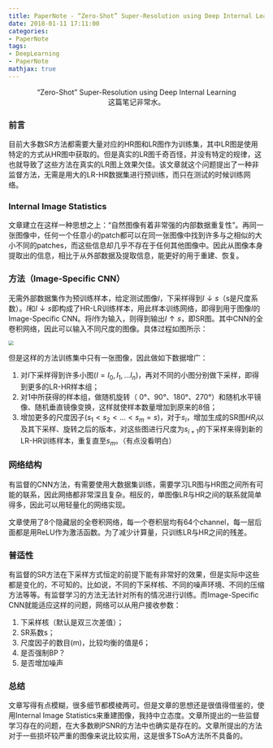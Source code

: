 ```yaml
---
title: PaperNote - “Zero-Shot” Super-Resolution using Deep Internal Learning
date: 2018-01-11 17:11:00
categories:
- PaperNote
tags:
- DeepLearning
- PaperNote
mathjax: true
---
```


<center>“Zero-Shot” Super-Resolution using Deep Internal Learning</center>

<center>这篇笔记非常水。</center>





<!-- more -->



### 前言

目前大多数SR方法都需要大量对应的HR图和LR图作为训练集，其中LR图是使用特定的方式从HR图中获取的。但是真实的LR图千奇百怪，并没有特定的规律，这也就导致了这些方法在真实的LR图上效果欠佳。该文章就这个问题提出了一种非监督方法，无需是用大的LR-HR数据集进行预训练，而只在测试的时候训练网络。

### Internal Image Statistics

文章建立在这样一种思想之上：“自然图像有着非常强的内部数据重复性”。再同一张图像中，任何一个任意小的patch都可以在同一张图像中找到许多与之相似的大小不同的patches，而这些信息却几乎不存在于任何其他图像中。因此从图像本身提取出的信息，相比于从外部数据及提取信息，能更好的用于重建、恢复。

### 方法（Image-Specific CNN）

无需外部数据集作为预训练样本，给定测试图像$I$，下采样得到$I\downarrow{s}$（s是尺度系数）。$I$和$I\downarrow{s}$即构成了HR-LR训练样本，用此样本训练网络，即得到用于图像$I$的Image-Specific CNN。将$I$作为输入，则得到输出$I\uparrow{s}$，即SR图。其中CNN的全卷积网络，因此可以输入不同尺度的图像。具体过程如图所示：

<img src="https://github.com/mengyangniu/images/blob/master/zssr-Figure4.png?raw=true" style="zoom:60%"/>

但是这样的方法训练集中只有一张图像，因此做如下数据增广：

1. 对$I$下采样得到许多小图($I=I_0,I_1,…I_n$)，再对不同的小图分别做下采样，即得到更多的LR-HR样本组；
2. 对1中所获得的样本组，做随机旋转（ 0°、90°、180°、270°）和随机水平镜像、随机垂直镜像变换，这样就使样本数量增加到原来的8倍；
3. 增加更多的尺度因子($s_1<s_2<…<s_m=s$)，对于$s_i$，增加生成的SR图$HR_i$以及其下采样、旋转之后的版本，对这些图进行尺度为$s_{i+1}$的下采样来得到新的LR-HR训练样本，重复直至$s_m$。（有点没看明白）

### 网络结构

有监督的CNN方法，有需要使用大数据集训练，需要学习LR图与HR图之间所有可能的联系，因此网络都非常深且复杂。相反的，单图像LR与HR之间的联系就简单得多，因此可以用轻量化的网络实现。

文章使用了8个隐藏层的全卷积网络，每一个卷积层均有64个channel，每一层后面都是用ReLU作为激活函数。为了减少计算量，只训练LR与HR之间的残差。

### 普适性

有监督的SR方法在下采样方式恒定的前提下能有非常好的效果，但是实际中这些都是变化的，不可知的。比如说，不同的下采样核、不同的噪声环境、不同的压缩方法等等。有监督学习的方法无法针对所有的情况进行训练。而Image-Specific CNN就能适应这样的问题，网络可以从用户接收参数：

1. 下采样核（默认是双三次差值）；
2. SR系数s；
3. 尺度因子的数目(m)，比较均衡的值是6；
4. 是否强制BP？
5. 是否增加噪声

### 总结

文章写得有点模糊，很多细节都模棱两可。但是文章的思想还是很值得借鉴的，使用Internal Image Statistics来重建图像，我持中立态度。文章所提出的一些监督学习存在的问题，在大多数刷PSNR的方法中也确实是存在的。文章所提出的方法对于一些损坏较严重的图像来说比较实用，这是很多TSoA方法所不具备的。